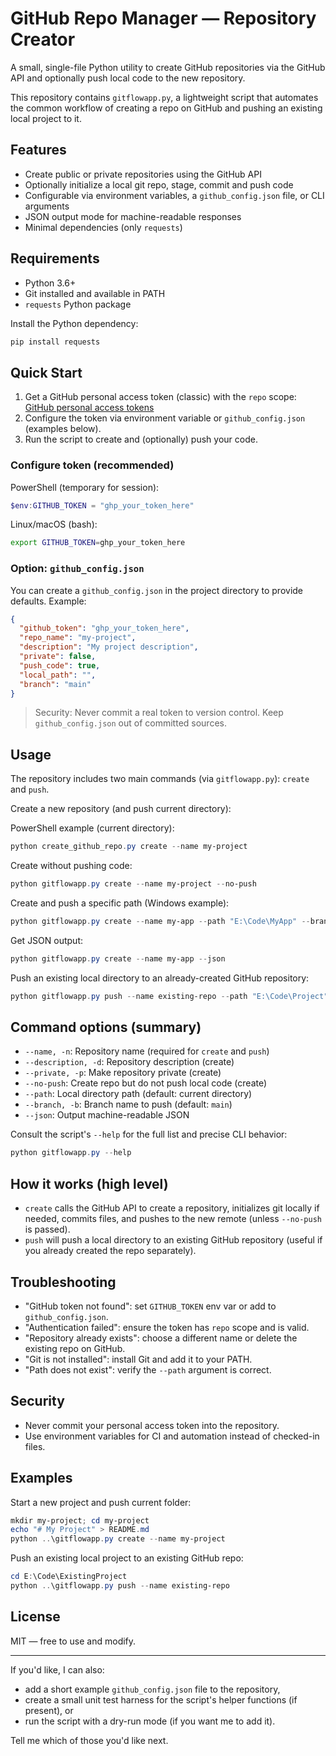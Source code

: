 # GitHub Repo Manager — Repository Creator

A small, single-file Python utility to create GitHub repositories via the GitHub API and optionally push local code to the new repository.

This repository contains `gitflowapp.py`, a lightweight script that automates the common workflow of creating a repo on GitHub and pushing an existing local project to it.

## Features

- Create public or private repositories using the GitHub API
- Optionally initialize a local git repo, stage, commit and push code
- Configurable via environment variables, a `github_config.json` file, or CLI arguments
- JSON output mode for machine-readable responses
- Minimal dependencies (only `requests`)

## Requirements

- Python 3.6+
- Git installed and available in PATH
- `requests` Python package

Install the Python dependency:

```bash
pip install requests
```

## Quick Start

1. Get a GitHub personal access token (classic) with the `repo` scope: [GitHub personal access tokens](https://github.com/settings/tokens)
2. Configure the token via environment variable or `github_config.json` (examples below).
3. Run the script to create and (optionally) push your code.

### Configure token (recommended)

PowerShell (temporary for session):

```powershell
$env:GITHUB_TOKEN = "ghp_your_token_here"
```

Linux/macOS (bash):

```bash
export GITHUB_TOKEN=ghp_your_token_here
```

### Option: `github_config.json`

You can create a `github_config.json` in the project directory to provide defaults. Example:

```json
{
  "github_token": "ghp_your_token_here",
  "repo_name": "my-project",
  "description": "My project description",
  "private": false,
  "push_code": true,
  "local_path": "",
  "branch": "main"
}
```

> Security: Never commit a real token to version control. Keep `github_config.json` out of committed sources.

## Usage

The repository includes two main commands (via `gitflowapp.py`): `create` and `push`.

Create a new repository (and push current directory):

PowerShell example (current directory):

```powershell
python create_github_repo.py create --name my-project
```

Create without pushing code:

```powershell
python gitflowapp.py create --name my-project --no-push
```

Create and push a specific path (Windows example):

```powershell
python gitflowapp.py create --name my-app --path "E:\Code\MyApp" --branch main
```

Get JSON output:

```powershell
python gitflowapp.py create --name my-app --json
```

Push an existing local directory to an already-created GitHub repository:

```powershell
python gitflowapp.py push --name existing-repo --path "E:\Code\Project"
```

## Command options (summary)

- `--name, -n`: Repository name (required for `create` and `push`)
- `--description, -d`: Repository description (create)
- `--private, -p`: Make repository private (create)
- `--no-push`: Create repo but do not push local code (create)
- `--path`: Local directory path (default: current directory)
- `--branch, -b`: Branch name to push (default: `main`)
- `--json`: Output machine-readable JSON

Consult the script's `--help` for the full list and precise CLI behavior:

```powershell
python gitflowapp.py --help
```

## How it works (high level)

- `create` calls the GitHub API to create a repository, initializes git locally if needed, commits files, and pushes to the new remote (unless `--no-push` is passed).
- `push` will push a local directory to an existing GitHub repository (useful if you already created the repo separately).

## Troubleshooting

- "GitHub token not found": set `GITHUB_TOKEN` env var or add to `github_config.json`.
- "Authentication failed": ensure the token has `repo` scope and is valid.
- "Repository already exists": choose a different name or delete the existing repo on GitHub.
- "Git is not installed": install Git and add it to your PATH.
- "Path does not exist": verify the `--path` argument is correct.

## Security

- Never commit your personal access token into the repository.
- Use environment variables for CI and automation instead of checked-in files.

## Examples

Start a new project and push current folder:

```powershell
mkdir my-project; cd my-project
echo "# My Project" > README.md
python ..\gitflowapp.py create --name my-project
```

Push an existing local project to an existing GitHub repo:

```powershell
cd E:\Code\ExistingProject
python ..\gitflowapp.py push --name existing-repo
```

## License

MIT — free to use and modify.


----

If you'd like, I can also:

- add a short example `github_config.json` file to the repository,
- create a small unit test harness for the script's helper functions (if present), or
- run the script with a dry-run mode (if you want me to add it).

Tell me which of those you'd like next.
